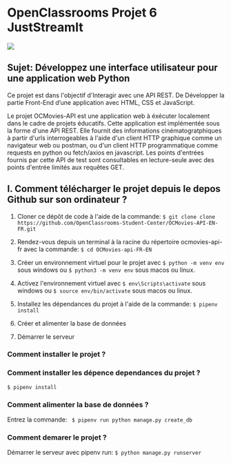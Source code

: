# OpenClassrooms Projet 6 JustStreamIt

![](justreamit.pn)

## Sujet: Développez une interface utilisateur pour une application web Python

Ce projet est dans l'objectif d'Interagir avec une API REST.
De Développer la partie Front-End d’une application avec HTML, CSS et JavaScript.

Le projet OCMovies-API est une application web à éxécuter localement dans le cadre de projets éducatifs. Cette application est implémentée sous la forme d'une API REST. Elle fournit des informations cinématogratphiques à partir d'urls interrogeables à l'aide d'un client HTTP graphique comme un navigateur web ou postman, ou d'un client HTTP programmatique comme requests en python ou fetch/axios en javascript. Les points d'entrées fournis par cette API de test sont consultables en lecture-seule avec des points d'entrée limités aux requêtes GET.

## I. Comment télécharger le projet depuis le depos Github sur son ordinateur ?

1. Cloner ce dépôt de code à l'aide de la commande:
   `$ git clone clone https://github.com/OpenClassrooms-Student-Center/OCMovies-API-EN-FR.git`

2. Rendez-vous depuis un terminal à la racine du répertoire ocmovies-api-fr avec la commande:
   `$ cd OCMovies-api-FR-EN `

3. Créer un environnement virtuel pour le projet avec
   `$ python -m venv env` sous windows ou
   `$ python3 -m venv env` sous macos ou linux.

4. Activez l'environnement virtuel avec
   `$ env\Scripts\activate` sous windows ou
   `$ source env/bin/activate` sous macos ou linux.

5. Installez les dépendances du projet à l'aide de la commande:
   `$ pipenv install`

6. Créer et alimenter la base de données

7. Démarrer le serveur

### Comment installer le projet ?

### Comment installer les dépence dependances du projet ?

`$ pipenv install`

### Comment alimenter la base de données ?

Entrez la commande:
` $ pipenv run python manage.py create_db`

### Comment demarer le projet ?

Démarrer le serveur avec pipenv run:
`$ python manage.py runserver`
